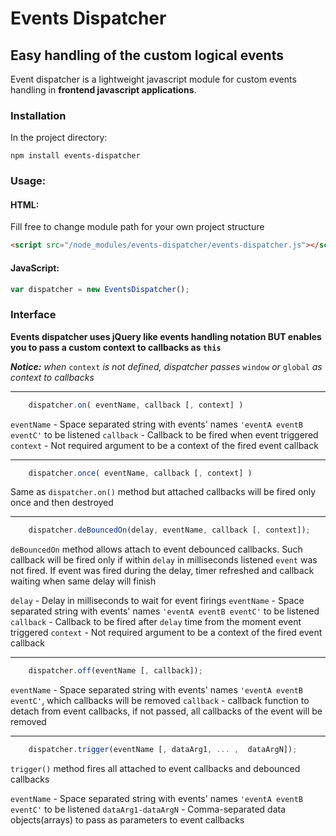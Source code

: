 # Events Dispatcher

## Easy handling of the custom logical events
 

 Event dispatcher is a lightweight javascript module for custom events handling in **frontend javascript applications**.

 
### Installation

In the project directory:

```
npm install events-dispatcher
```

### Usage:

#### HTML:

Fill free to change module path for your own project structure
```HTML
<script src="/node_modules/events-dispatcher/events-dispatcher.js"></script>
```
#### JavaScript:

```javascript
var dispatcher = new EventsDispatcher();
```

### Interface

 **Events dispatcher uses jQuery like events handling notation BUT enables you to pass a custom context to callbacks as `this`**
 
 **_Notice:_** _when_ `context` _is not defined, dispatcher passes_ `window` _or_ `global` _as context to callbacks_

___

```javascript
    dispatcher.on( eventName, callback [, context] )
```

 ```eventName``` - Space separated string with events' names ```'eventA eventB eventC'``` to be listened 
 ```callback``` - Callback to be fired when event triggered
 ```context``` - Not required argument to be a context of the fired event callback 

___

```javascript
    dispatcher.once( eventName, callback [, context] )
```

 
 Same as `dispatcher.on()` method but attached callbacks will be fired only once and then destroyed
 
___

```javascript
    dispatcher.deBouncedOn(delay, eventName, callback [, context]);
```

 `deBouncedOn` method allows attach to event debounced callbacks. Such callback will be fired only if within `delay` in milliseconds listened `event` was not fired. If event was fired during the delay, timer refreshed and callback waiting when same delay will finish 

 `delay` - Delay in milliseconds to wait for event firings
 `eventName` - Space separated string with events' names `'eventA eventB eventC'` to be listened 
 `callback` - Callback to be fired after `delay` time from the moment event triggered
 `context` - Not required argument to be a context of the fired event callback  

___

```javascript
    dispatcher.off(eventName [, callback]);
```

 `eventName` - Space separated string with events' names `'eventA eventB eventC'`, which callbacks will be removed
 `callback` - callback function to detach from event callbacks, if not passed, all callbacks of the event will be removed

___
   
```javascript
    dispatcher.trigger(eventName [, dataArg1, ... ,  dataArgN]);
```

 `trigger()` method fires all attached to event callbacks and debounced callbacks 

 `eventName` - Space separated string with events' names `'eventA eventB eventC'` to be listened 
 `dataArg1-dataArgN` - Comma-separated data objects(arrays) to pass as parameters to event callbacks

